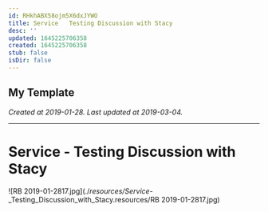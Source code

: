 ```yaml
---
id: RHkhABX58ojm5X6dxJYWO
title: Service   Testing Discussion with Stacy
desc: ''
updated: 1645225706358
created: 1645225706358
stub: false
isDir: false
---
```

My Template
---

_Created at 2019-01-28._
_Last updated at 2019-03-04._




---

# Service - Testing Discussion with Stacy


![RB 2019-01-2817.jpg](./_resources/Service_-_Testing_Discussion_with_Stacy.resources/RB 2019-01-2817.jpg)

